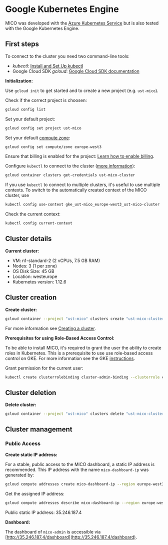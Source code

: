 # Google Kubernetes Engine

MICO was developed with the [Azure Kubernetes Service](./aks.md) but is also tested with the Google Kubernetes Engine.

## First steps

To connect to the cluster you need two command-line tools:
* *kubectl*: [Install and Set Up kubectl](https://kubernetes.io/docs/tasks/tools/install-kubectl/)
* Google Cloud SDK *gcloud*: [Google Cloud SDK documentation](https://cloud.google.com/sdk/docs/#install_the_latest_cloud_sdk_version)

**Initialization:**

Use `gcloud init` to get started and to create a new project (e.g. `ust-mico`).

Check if the correct project is choosen:
```bash
gcloud config list
```

Set your default project:
```bash
gcloud config set project ust-mico
```

Set your default [compute zone](https://cloud.google.com/compute/docs/regions-zones):
```bash
gcloud config set compute/zone europe-west3
```

Ensure that billing is enabled for the project: [Learn how to enable billing](https://cloud.google.com/billing/docs/how-to/modify-project).

Configure `kubectl` to connect to the cluster ([more information](https://cloud.google.com/kubernetes-engine/docs/how-to/cluster-access-for-kubectl#generate_kubeconfig_entry)):
```bash
gcloud container clusters get-credentials ust-mico-cluster
```

If you use `kubectl` to connect to multiple clusters, it's useful to use multiple contexts.
To switch to the automatically created context of the MICO cluster, use
```bash
kubectl config use-context gke_ust-mico_europe-west3_ust-mico-cluster
```

Check the current context:
```bash
kubectl config current-context
```

## Cluster details

**Current cluster:**
* VM: n1-standard-2 (2 vCPUs, 7.5 GB RAM)
* Nodes: 3 (1 per zone)
* OS Disk Size: 45 GB
* Location: westeurope
* Kubernetes version: 1.12.6

## Cluster creation

**Create cluster:**
```bash
gcloud container --project "ust-mico" clusters create "ust-mico-cluster" --region "europe-west3" --cluster-version "1.12.6-gke.7" --machine-type "n1-standard-2" --num-nodes "1" --enable-cloud-logging --enable-cloud-monitoring --addons KubernetesDashboard --enable-autoupgrade --enable-autorepair --maintenance-window "02:00"
```
For more information see [Creating a cluster](https://cloud.google.com/kubernetes-engine/docs/how-to/creating-a-cluster).

**Prerequisites for using Role-Based Access Control:**

To be able to install MICO, it's required to grant the user the ability to create roles in Kubernetes.
This is a prerequisite to use use role-based access control on GKE. For more information see the GKE [instructions](https://cloud.google.com/kubernetes-engine/docs/how-to/role-based-access-control).

Grant permission for the current user:
```bash
kubectl create clusterrolebinding cluster-admin-binding --clusterrole cluster-admin --user $(gcloud config list account --format "value(core.account)")
```

## Cluster deletion

**Delete cluster:**
```bash
gcloud container --project "ust-mico" clusters delete "ust-mico-cluster"
```

## Cluster management

### Public Access

**Create static IP address:**

For a stable, public access to the MICO dashboard, a static IP address is recommended. This IP address with the name `mico-dashboard-ip` was generated by:
```bash
gcloud compute addresses create mico-dashboard-ip --region europe-west3
```

Get the assigned IP address:
```bash
gcloud compute addresses describe mico-dashboard-ip --region europe-west3
```

Public static IP address: 35.246.187.4

**Dashboard:**

The dashboard of `mico-admin` is accessible via [http://35.246.187.4/dashboard](http://35.246.187.4/dashboard).
